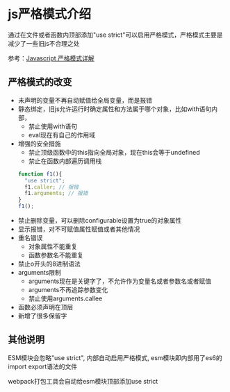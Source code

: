 # js严格模式介绍
通过在文件或者函数内顶部添加"use strict"可以启用严格模式，严格模式主要是减少了一些旧js不合理之处

参考：[Javascript 严格模式详解](https://www.ruanyifeng.com/blog/2013/01/javascript_strict_mode.html)

## 严格模式的改变
- 未声明的变量不再自动赋值给全局变量，而是报错
- 静态绑定，旧js允许运行时确定属性和方法属于哪个对象，比如with语句内部，
  - 禁止使用with语句
  - eval现在有自己的作用域
- 增强的安全措施
  - 禁止顶级函数中的this指向全局对象，现在this会等于undefined
  - 禁止在函数内部遍历调用栈
  ```js
  function f1(){
    "use strict";
    f1.caller; // 报错
    f1.arguments; // 报错
  }
  f1();
  ```
- 禁止删除变量，可以删除configurable设置为true的对象属性
- 显示报错，对不可赋值属性赋值或者其他情况
- 重名错误
  - 对象属性不能重复
  - 函数参数名不能重复
- 禁止o开头的8进制语法
- arguments限制
  - arguments现在是关键字了，不允许作为变量名或者参数名或者赋值
  - arguments不再追踪参数变化
  - 禁止使用arguments.callee
- 函数必须声明在顶层
- 新增了很多保留字

## 其他说明
ESM模块会忽略"use strict", 内部自动启用严格模式, esm模块即内部用了es6的import export语法的文件

webpack打包工具会自动给esm模块顶部添加use strict
  
